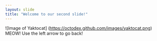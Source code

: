 ```yaml
---
layout: slide
title: "Welcome to our second slide!"
---
```

![Image of Yaktocat]
(https://octodex.github.com/images/yaktocat.png)
MEOW!
Use the left arrow to go back!
